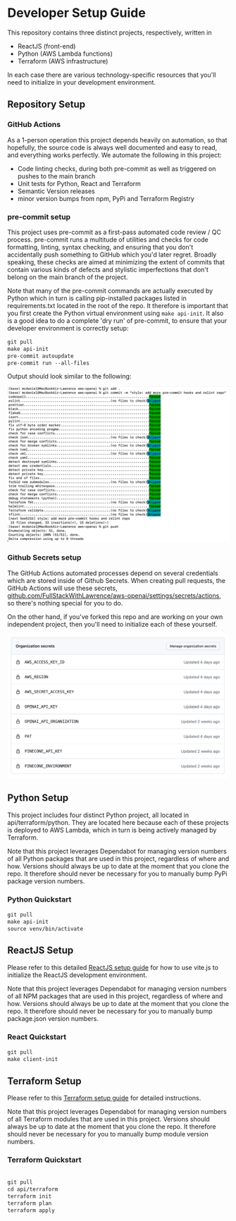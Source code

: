 # Developer Setup Guide

This repository contains three distinct projects, respectively, written in

- ReactJS (front-end)
- Python (AWS Lambda functions)
- Terraform (AWS infrastructure)

In each case there are various technology-specific resources that you'll need to initialize in your development environment.

## Repository Setup

### GitHub Actions

As a 1-person operation this project depends heavily on automation, so that hopefully, the source code is always well documented and easy to read, and everything works perfectly. We automate the following in this project:

- Code linting checks, during both pre-commit as well as triggered on pushes to the main branch
- Unit tests for Python, React and Terraform
- Semantic Version releases
- minor version bumps from npm, PyPi and Terraform Registry

### pre-commit setup

This project uses pre-commit as a first-pass automated code review / QC process. pre-commit runs a multitude of utilities and checks for code formatting, linting, syntax checking, and ensuring that you don't accidentally push something to GitHub which you'd later regret. Broadly speaking, these checks are aimed at minimizing the extent of commits that contain various kinds of defects and stylistic imperfections that don't belong on the main branch of the project.

Note that many of the pre-commit commands are actually executed by Python which in turn is calling pip-installed packages listed in requirements.txt located in the root of the repo. It therefore is important that you first create the Python virtual environment using `make api-init`. It also is a good idea to do a complete 'dry run' of pre-commit, to ensure that your developer environment is correctly setup:

```console
git pull
make api-init
pre-commit autoupdate
pre-commit run --all-files
```

Output should look similar to the following:

![pre-commit output](./doc/pre-commit.png)

### Github Secrets setup

The GitHub Actions automated processes depend on several credentials which are stored inside of Github Secrets. When creating pull requests, the GitHub Actions will use these secrets, [github.com/FullStackWithLawrence/aws-openai/settings/secrets/actions](https://github.com/FullStackWithLawrence/aws-openai/settings/secrets/actions), so there's nothing special for you to do.

On the other hand, if you've forked this repo and are working on your own independent project, then you'll need to initialize each of these yourself.

![Github Secrets](./doc/github-secrets.png)

## Python Setup

This project includes four distinct Python project, all located in api/terraform/python. They are located here because each of these projects is deployed to AWS Lambda, which in turn is being actively managed by Terraform.

Note that this project leverages Dependabot for managing version numbers of all Python packages that are used in this project, regardless of where and how. Versions should always be up to date at the moment that you clone the repo. It therefore should never be necessary for you to manually bump PyPi package version numbers.

### Python Quickstart

```console
git pull
make api-init
source venv/bin/activate
```

## ReactJS Setup

Please refer to this detailed [ReactJS setup guide](./client/README.md) for how to use vite.js to initialize the ReactJS development environment.

Note that this project leverages Dependabot for managing version numbers of all NPM packages that are used in this project, regardless of where and how. Versions should always be up to date at the moment that you clone the repo. It therefore should never be necessary for you to manually bump package.json version numbers.

### React Quickstart

```console
git pull
make client-init
```

## Terraform Setup

Please refer to this [Terraform setup guide](./api/README.md) for detailed instructions.

Note that this project leverages Dependabot for managing version numbers of all Terraform modules that are used in this project. Versions should always be up to date at the moment that you clone the repo. It therefore should never be necessary for you to manually bump module version numbers.

### Terraform Quickstart

```console

git pull
cd api/terraform
terraform init
terraform plan
terraform apply
```

